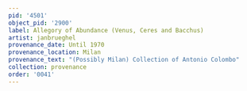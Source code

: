 ```yaml
---
pid: '4501'
object_pid: '2900'
label: Allegory of Abundance (Venus, Ceres and Bacchus)
artist: janbrueghel
provenance_date: Until 1970
provenance_location: Milan
provenance_text: "(Possibly Milan) Collection of Antonio Colombo"
collection: provenance
order: '0041'
---
```

